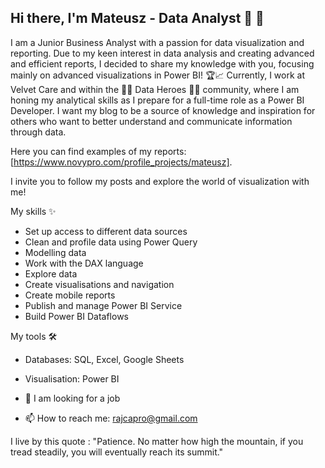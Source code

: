 ## Hi there, I'm Mateusz - Data Analyst 👋 👋

I am a Junior Business Analyst with a passion for data visualization and reporting. 
Due to my keen interest in data analysis and creating advanced and efficient reports, I decided to share my knowledge with you, focusing mainly on advanced visualizations in Power BI! 🏆📈
Currently, I work at Velvet Care and within the 🦸‍♀ Data Heroes 🦸‍♀️ community, where I am honing my analytical skills as I prepare for a full-time role as a Power BI Developer. 
I want my blog to be a source of knowledge and inspiration for others who want to better understand and communicate information through data.

Here you can find examples of my reports: [https://www.novypro.com/profile_projects/mateusz].

I invite you to follow my posts and explore the world of visualization with me!



My skills ✨

- Set up access to different data sources
- Clean and profile data using Power Query
- Modelling data
- Work with the DAX language
- Explore data
- Create visualisations and navigation
- Create mobile reports
- Publish and manage Power BI Service
- Build Power BI Dataflows

My tools 🛠
- Databases: SQL, Excel, Google Sheets
- Visualisation: Power BI



- 👯 I am looking for a job
- 📫 How to reach me: rajcapro@gmail.com


I live by this quote : 
"Patience. 
No matter how high the mountain, 
if you tread steadily,
 you will eventually reach its summit." 
